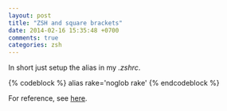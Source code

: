 ```yaml
---
layout: post
title: "ZSH and square brackets"
date: 2014-02-16 15:35:48 +0700
comments: true
categories: zsh
---
```


In short just setup the alias in my *.zshrc*.

{% codeblock %}
alias rake='noglob rake'
{% endcodeblock %}

For reference, see [here](http://kinopyo.com/blog/escape-square-bracket-by-default-in-zsh/).
